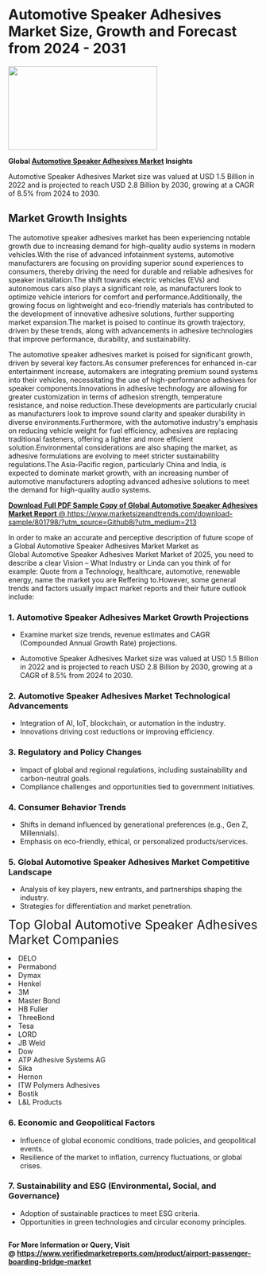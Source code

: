 <H1>Automotive Speaker Adhesives Market Size, Growth and Forecast from 2024 - 2031</H1><img class="aligncenter size-medium wp-image-584254" src="https://thirdeyenews.in/wp-content/uploads/2024/09/Global-Market-Research-300x168.jpeg" alt="" width="300" height="168" /><p><strong>Global&nbsp;<a href="https://www.marketsizeandtrends.com/download-sample/801798/?utm_source=Github8j?utm_medium=213">Automotive Speaker Adhesives Market</a> Insights</strong></p><p>Automotive Speaker Adhesives Market size was valued at USD 1.5 Billion in 2022 and is projected to reach USD 2.8 Billion by 2030, growing at a CAGR of 8.5% from 2024 to 2030.</p><p><h2>Market Growth Insights</h2> <p>The automotive speaker adhesives market has been experiencing notable growth due to increasing demand for high-quality audio systems in modern vehicles.With the rise of advanced infotainment systems, automotive manufacturers are focusing on providing superior sound experiences to consumers, thereby driving the need for durable and reliable adhesives for speaker installation.The shift towards electric vehicles (EVs) and autonomous cars also plays a significant role, as manufacturers look to optimize vehicle interiors for comfort and performance.Additionally, the growing focus on lightweight and eco-friendly materials has contributed to the development of innovative adhesive solutions, further supporting market expansion.The market is poised to continue its growth trajectory, driven by these trends, along with advancements in adhesive technologies that improve performance, durability, and sustainability.<a href="#" class="download-sample"></a></p> <p>The automotive speaker adhesives market is poised for significant growth, driven by several key factors.As consumer preferences for enhanced in-car entertainment increase, automakers are integrating premium sound systems into their vehicles, necessitating the use of high-performance adhesives for speaker components.Innovations in adhesive technology are allowing for greater customization in terms of adhesion strength, temperature resistance, and noise reduction.These developments are particularly crucial as manufacturers look to improve sound clarity and speaker durability in diverse environments.Furthermore, with the automotive industry's emphasis on reducing vehicle weight for fuel efficiency, adhesives are replacing traditional fasteners, offering a lighter and more efficient solution.Environmental considerations are also shaping the market, as adhesive formulations are evolving to meet stricter sustainability regulations.The Asia-Pacific region, particularly China and India, is expected to dominate market growth, with an increasing number of automotive manufacturers adopting advanced adhesive solutions to meet the demand for high-quality audio systems.<a href="#" class="get-more"></p><p><span class=""><strong>Download Full PDF Sample Copy of Global Automotive Speaker Adhesives Market Report</strong> @ <a href="https://www.marketsizeandtrends.com/download-sample/801798/?utm_source=Github8j?utm_medium=213" target="_blank">https://www.marketsizeandtrends.com/download-sample/801798/?utm_source=Github8j?utm_medium=213</a></span></p><p>In order to make an accurate and perceptive description of future scope of a Global&nbsp;Automotive Speaker Adhesives Market Market as Global&nbsp;Automotive Speaker Adhesives Market Market of 2025, you need to describe a clear Vision &ndash; What Industry or Linda can you think of for example: Quote from a Technology, healthcare, automotive, renewable energy, name the market you are Reffering to.However, some general trends and factors usually impact market reports and their future outlook include:</p><h3>1.&nbsp;<strong>Automotive Speaker Adhesives Market Growth Projections</strong></h3><ul><li>Examine market size trends, revenue estimates and CAGR (Compounded Annual Growth Rate) projections.</li><li><p>Automotive Speaker Adhesives Market size was valued at USD 1.5 Billion in 2022 and is projected to reach USD 2.8 Billion by 2030, growing at a CAGR of 8.5% from 2024 to 2030.</p></li></ul><h3>2.&nbsp;<strong>Automotive Speaker Adhesives Market Technological Advancements</strong></h3><ul><li>Integration of AI, IoT, blockchain, or automation in the industry.</li><li>Innovations driving cost reductions or improving efficiency.</li></ul><h3>3.&nbsp;<strong>Regulatory and Policy Changes</strong></h3><ul><li>Impact of global and regional regulations, including sustainability and carbon-neutral goals.</li><li>Compliance challenges and opportunities tied to government initiatives.</li></ul><h3>4.&nbsp;<strong>Consumer Behavior Trends</strong></h3><ul><li>Shifts in demand influenced by generational preferences (e.g., Gen Z, Millennials).</li><li>Emphasis on eco-friendly, ethical, or personalized products/services.</li></ul><h3>5.&nbsp;<strong>Global Automotive Speaker Adhesives Market Competitive Landscape</strong></h3><ul><li>Analysis of key players, new entrants, and partnerships shaping the industry.</li><li>Strategies for differentiation and market penetration.</li></ul><p data-pm-slice="1 1 []"><span style="color: inherit; font-family: inherit; font-size: 25px;">Top Global Automotive Speaker Adhesives Market Companies</span></p><div class="" data-test-id=""><p><li>DELO</li><li> Permabond</li><li> Dymax</li><li> Henkel</li><li> 3M</li><li> Master Bond</li><li> HB Fuller</li><li> ThreeBond</li><li> Tesa</li><li> LORD</li><li> JB Weld</li><li> Dow</li><li> ATP Adhesive Systems AG</li><li> Sika</li><li> Hernon</li><li> ITW Polymers Adhesives</li><li> Bostik</li><li> L&L Products</li></p></div><h3>6.&nbsp;<strong>Economic and Geopolitical Factors</strong></h3><ul><li>Influence of global economic conditions, trade policies, and geopolitical events.</li><li>Resilience of the market to inflation, currency fluctuations, or global crises.</li></ul><h3>7.&nbsp;<strong>Sustainability and ESG (Environmental, Social, and Governance)</strong></h3><ul><li>Adoption of sustainable practices to meet ESG criteria.</li><li>Opportunities in green technologies and circular economy principles.</li></ul><h2><strong style="font-size: 14px;">For More Information or Query, Visit @&nbsp;</strong><a style="background-color: #ffffff; font-size: 14px;" href="https://www.marketsizeandtrends.com/report/automotive-speaker-adhesives-market/" target="_blank">https://www.verifiedmarketreports.com/product/airport-passenger-boarding-bridge-market</a></h2>
